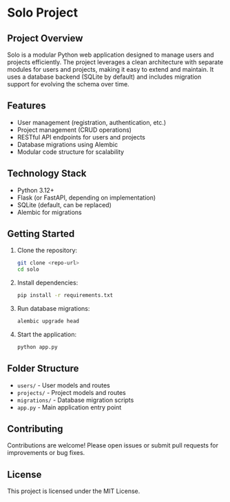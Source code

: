 # Solo Project

## Project Overview

Solo is a modular Python web application designed to manage users and projects efficiently. The project leverages a clean architecture with separate modules for users and projects, making it easy to extend and maintain. It uses a database backend (SQLite by default) and includes migration support for evolving the schema over time.

## Features
- User management (registration, authentication, etc.)
- Project management (CRUD operations)
- RESTful API endpoints for users and projects
- Database migrations using Alembic
- Modular code structure for scalability

## Technology Stack
- Python 3.12+
- Flask (or FastAPI, depending on implementation)
- SQLite (default, can be replaced)
- Alembic for migrations

## Getting Started
1. Clone the repository:
   ```bash
   git clone <repo-url>
   cd solo
   ```
2. Install dependencies:
   ```bash
   pip install -r requirements.txt
   ```
3. Run database migrations:
   ```bash
   alembic upgrade head
   ```
4. Start the application:
   ```bash
   python app.py
   ```

## Folder Structure
- `users/` - User models and routes
- `projects/` - Project models and routes
- `migrations/` - Database migration scripts
- `app.py` - Main application entry point

## Contributing
Contributions are welcome! Please open issues or submit pull requests for improvements or bug fixes.

## License
This project is licensed under the MIT License.
